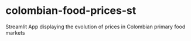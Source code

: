 # colombian-food-prices-st
Streamlit App displaying the evolution of prices in Colombian primary food markets
